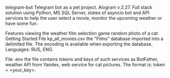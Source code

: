 telegram-bot
Telegram bot as a pet project. Aiogram v.2.27. Full stack solution using Python, MS SQL Server, states of asyncio bot and API services to help the user select a movie, monitor the upcoming weather or have some fun.

Features
viewing the weather
film selection
game
random photo of a cat
Getting Started
File kp_all_movies.csv
the "Films" database imported into a delimited file. The encoding is available when exporting the database. Languages: RUS, ENG.

File .env
the file contains tokens and keys of such services as BotFather, weather API from Yandex, web service for cat pictures. The format is: token = <your_key>.
